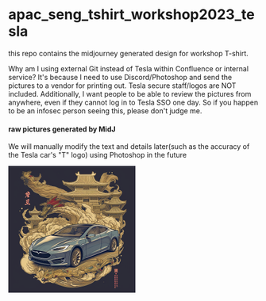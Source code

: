 # apac_seng_tshirt_workshop2023_tesla
this repo contains the midjourney generated design for workshop T-shirt.

Why am I using external Git instead of Tesla within Confluence or internal service? 
It's because I need to use Discord/Photoshop and send the pictures to a vendor for printing out. Tesla secure staff/logos are NOT included. Additionally, I want people to be able to review the pictures from anywhere, even if they cannot log in to Tesla SSO one day. So if you happen to be an infosec person seeing this, please don't judge me.


#### raw pictures generated by MidJ

We will manually modify the text and details later(such as the accuracy of the Tesla car's "T" logo) using Photoshop in the future

<img src="/raw_picture/0001.jpg?raw=true" width="256" />

